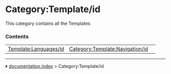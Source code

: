 # Category:Template/id
This category contains all the Templates

### Contents

|     |     |     |
| --- | --- | --- |
| [Template:Languages/id](Template_Languages/id.md) | [Category:Template:Navigation/id](Category_Template_Navigation/id.md) |



---
⏵ [documentation index](../README.md) > Category:Template/id
